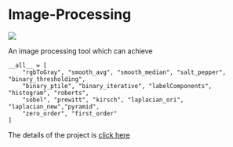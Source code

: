 # Image-Processing

<img src='https://img.shields.io/badge/Python-3.6-red.svg'>

An image processing tool which can achieve

```
__all__ = [
    "rgbToGray", "smooth_avg", "smooth_median", "salt_pepper", "binary_thresholding",
    "binary_ptile", "binary_iterative", "labelComponents", "histogram", "roberts",
    "sobel", "prewitt", "kirsch", "laplacian_ori", "laplacian_new","pyramid",
    "zero_order", "first_order"
]
```

The details of the project is [click here](https://forcefulowl.github.io/2018/02/15/Image-Processing/)
